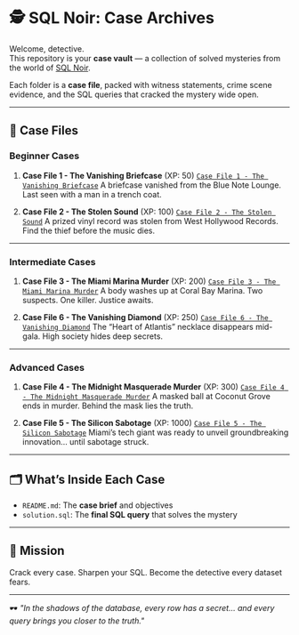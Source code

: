 # 🕵️ SQL Noir: Case Archives

Welcome, detective.  
This repository is your **case vault** — a collection of solved mysteries from the world of [SQL Noir](https://www.sqlnoir.com/).  

Each folder is a **case file**, packed with witness statements, crime scene evidence, and the SQL queries that cracked the mystery wide open.

---

## 📂 Case Files

### Beginner Cases
1. **Case File 1 - The Vanishing Briefcase** (XP: 50) [`Case File 1 - The Vanishing Briefcase`](./Case%20File%201%20-%20The%20Vanishing%20Briefcase) 
   A briefcase vanished from the Blue Note Lounge. Last seen with a man in a trench coat.  

2. **Case File 2 - The Stolen Sound** (XP: 100) [`Case File 2 - The Stolen Sound`](./Case%20File%202%20-%20The%20Stolen%20Sound)
   A prized vinyl record was stolen from West Hollywood Records. Find the thief before the music dies.  

---

### Intermediate Cases
1. **Case File 3 - The Miami Marina Murder** (XP: 200) [`Case File 3 - The Miami Marina Murder`](./Case%20File%203%20-%20The%20Miami%20Marina%20Murder)
   A body washes up at Coral Bay Marina. Two suspects. One killer. Justice awaits.  

2. **Case File 6 - The Vanishing Diamond** (XP: 250) [`Case File 6 - The Vanishing Diamond`](./Case%20File%206%20-%20The%20Vanishing%20Diamond)
   The “Heart of Atlantis” necklace disappears mid-gala. High society hides deep secrets.  

---

### Advanced Cases
1. **Case File 4 - The Midnight Masquerade Murder** (XP: 300) [`Case File 4 - The Midnight Masquerade Murder`](./Case%20File%204%20-%20The%20Midnight%20Masquerade%20Murder)
   A masked ball at Coconut Grove ends in murder. Behind the mask lies the truth.  

2. **Case File 5 - The Silicon Sabotage** (XP: 1000) [`Case File 5 - The Silicon Sabotage`](./Case%20File%205%20-%20The%20Silicon%20Sabotage)
   Miami’s tech giant was ready to unveil groundbreaking innovation… until sabotage struck.  

---

## 🗂️ What’s Inside Each Case
- `README.md`: The **case brief** and objectives  
- `solution.sql`: The **final SQL query** that solves the mystery  

---

## 🎯 Mission
Crack every case. Sharpen your SQL. Become the detective every dataset fears.  

---

🕶️ *"In the shadows of the database, every row has a secret… and every query brings you closer to the truth."*
